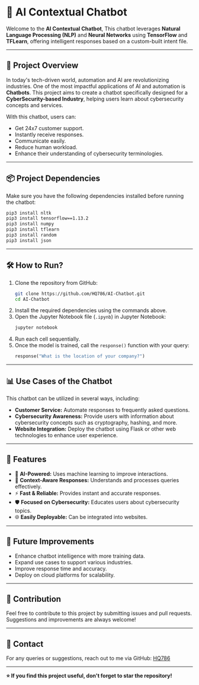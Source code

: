 # 🤖 AI Contextual Chatbot

Welcome to the **AI Contextual Chatbot**, This chatbot leverages **Natural Language Processing (NLP)** and **Neural Networks** using **TensorFlow** and **TFLearn**, offering intelligent responses based on a custom-built intent file.

---

## 🚀 Project Overview

In today's tech-driven world, automation and AI are revolutionizing industries. One of the most impactful applications of AI and automation is **Chatbots**. This project aims to create a chatbot specifically designed for a **CyberSecurity-based Industry**, helping users learn about cybersecurity concepts and services.

With this chatbot, users can:
- Get 24x7 customer support.
- Instantly receive responses.
- Communicate easily.
- Reduce human workload.
- Enhance their understanding of cybersecurity terminologies.

---

## 📦 Project Dependencies

Make sure you have the following dependencies installed before running the chatbot:

```bash
pip3 install nltk
pip3 install tensorflow==1.13.2
pip3 install numpy
pip3 install tflearn
pip3 install random
pip3 install json
```

---

## 🛠 How to Run?

1. Clone the repository from GitHub:
   ```bash
   git clone https://github.com/HQ786/AI-Chatbot.git
   cd AI-Chatbot
   ```
2. Install the required dependencies using the commands above.
3. Open the Jupyter Notebook file (`.ipynb`) in Jupyter Notebook:
   ```bash
   jupyter notebook
   ```
4. Run each cell sequentially.
5. Once the model is trained, call the `response()` function with your query:
   ```python
   response("What is the location of your company?")
   ```

---

## 📊 Use Cases of the Chatbot

This chatbot can be utilized in several ways, including:

- **Customer Service:** Automate responses to frequently asked questions.
- **Cybersecurity Awareness:** Provide users with information about cybersecurity concepts such as cryptography, hashing, and more.
- **Website Integration:** Deploy the chatbot using Flask or other web technologies to enhance user experience.

---

## 🌟 Features

- 🧠 **AI-Powered:** Uses machine learning to improve interactions.
- 💬 **Context-Aware Responses:** Understands and processes queries effectively.
- ⚡ **Fast & Reliable:** Provides instant and accurate responses.
- 🛡️ **Focused on Cybersecurity:** Educates users about cybersecurity topics.
- 🌐 **Easily Deployable:** Can be integrated into websites.

---

## 🔧 Future Improvements

- Enhance chatbot intelligence with more training data.
- Expand use cases to support various industries.
- Improve response time and accuracy.
- Deploy on cloud platforms for scalability.

---

## 🤝 Contribution

Feel free to contribute to this project by submitting issues and pull requests. Suggestions and improvements are always welcome!

---

## 📧 Contact

For any queries or suggestions, reach out to me via GitHub: [HQ786](https://github.com/HQ786/)

---

**⭐ If you find this project useful, don't forget to star the repository!**

